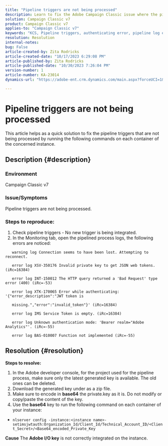 ```yaml
---
title: "Pipeline triggers are not being processed"
description: Learn to fix the Adobe Campaign Classic issue where the pipeline triggers are not being processed.
solution: Campaign Classic v7
product: Campaign Classic v7
applies-to: "Campaign Classic v7"
keywords: "KCS, Pipeline triggers, authenticating error, pipeline log errors. "
resolution: Resolution
internal-notes: 
bug: False
article-created-by: Zita Rodricks
article-created-date: "10/17/2023 6:29:08 PM"
article-published-by: Zita Rodricks
article-published-date: "10/30/2023 7:26:04 PM"
version-number: 1
article-number: KA-23014
dynamics-url: "https://adobe-ent.crm.dynamics.com/main.aspx?forceUCI=1&pagetype=entityrecord&etn=knowledgearticle&id=38b6740c-1b6d-ee11-8df0-6045bd006239"

---
```

# Pipeline triggers are not being processed


This article helps as a quick solution to fix the pipeline triggers that are not being processed by running the following commands on each container of the concerned instance.

## Description {#description}


### <b>Environment</b>

Campaign Classic v7



### <b>Issue/Symptoms</b>

Pipeline triggers are not being processed.

### <b>Steps to reproduce:</b>

1. Check pipeline triggers - No new trigger is being integrated.
2. In the Monitoring tab, open the pipelined process logs, the following errors are noticed:




`   warning log Connection seems to have been lost. Attempting to reconnect.`

`   error log XSV-350176 Invalid private key to get JSON web tokens. (iRc=16384)`

`   error log INT-150012 The HTTP query returned a 'Bad Request' type error (400) (iRc=-53)`

`   error log XTK-170065 Error while authenticating: '{"error_description":"JWT token is`

`   missing.","error":"invalid_token"}' (iRc=16384)`

`   error log IMS Service Token is empty. (iRc=16384)`

`   error log Unknown authentication mode: 'Bearer realm="Adobe Analytics"'. (iRc=-55)`

`   error log BAS-010007 Function not implemented (iRc=-55)`


## Resolution {#resolution}

<b>Steps to resolve:</b>
1. In the Adobe developer console, for the project used for the pipeline process, make sure only the latest generated key is available. The old ones can be deleted.
2. Download the generated key under as a zip file.
3. Make sure to encode in <b>base64</b> the private.key as it is. Do not modify or copy/paste the content of the key.
4. Use the<b> base64</b> key to run the following command on each container of your instance:


- `nlserver config -instance:<instance name>-setimsjwtauth:Organization_Id/Client_Id/Technical_Account_ID/<Client_Secret>/<Base64_encoded_Private_Key`

<b>Cause</b>
The <b>Adobe I/O key</b> is not correctly integrated on the instance.
